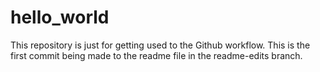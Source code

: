 # hello_world
This repository is just for getting used to the Github workflow.
This is the first commit being made to the readme file in the readme-edits branch.
